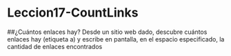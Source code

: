 # Leccion17-CountLinks
  ##¿Cuántos enlaces hay?
      Desde un sitio web dado, descubre cuántos enlaces
      hay (etiqueta a) y escribe en pantalla, en el
      espacio especificado, la cantidad de enlaces
      encontrados
